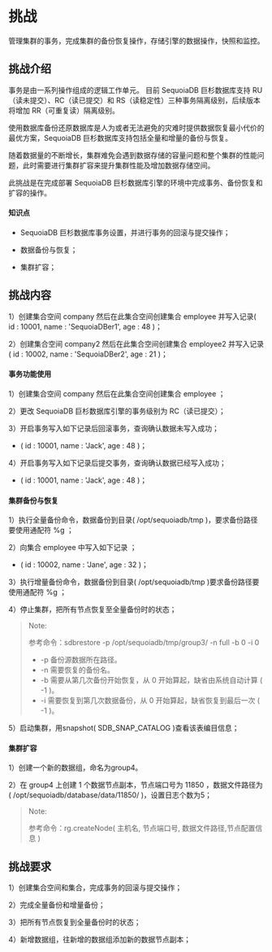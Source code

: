 # 挑战

管理集群的事务，完成集群的备份恢复操作，存储引擎的数据操作，快照和监控。

## 挑战介绍

事务是由一系列操作组成的逻辑工作单元。 目前 SequoiaDB 巨杉数据库支持 RU（读未提交）、RC（读已提交）和 RS（读稳定性）三种事务隔离级别，后续版本将增加 RR（可重复读）隔离级别。

使用数据库备份还原数据库是人为或者无法避免的灾难时提供数据恢复最小代价的最优方案，SequoiaDB 巨杉数据库支持包括全量和增量的备份与恢复。

随着数据量的不断增长，集群难免会遇到数据存储的容量问题和整个集群的性能问题，此时需要进行集群扩容来提升集群性能及增加数据存储空间。

此挑战是在完成部署 SequoiaDB 巨杉数据库引擎的环境中完成事务、备份恢复和扩容的操作。

#### 知识点

- SequoiaDB 巨杉数据库事务设置，并进行事务的回滚与提交操作；

- 数据备份与恢复；

- 集群扩容；


## 挑战内容

1）创建集合空间 company 然后在此集合空间创建集合 employee 并写入记录( id : 10001, name : 'SequoiaDBer1', age : 48 )；

2）创建集合空间 company2 然后在此集合空间创建集合 employee2 并写入记录( id : 10002, name : 'SequoiaDBer2', age : 21 )；

#### 事务功能使用

1）创建集合空间 company 然后在此集合空间创建集合 employee ；

2）更改 SequoiaDB 巨杉数据库引擎的事务级别为 RC（读已提交）；

3）开启事务写入如下记录后回滚事务，查询确认数据未写入成功；

- ( id : 10001, name : 'Jack', age : 48 )；

4）开启事务写入如下记录后提交事务，查询确认数据已经写入成功；

- ( id : 10001, name : 'Jack', age : 48 )；

#### 集群备份与恢复

1）执行全量备份命令，数据备份到目录( /opt/sequoiadb/tmp )，要求备份路径要使用通配符 %g ；

2）向集合 employee 中写入如下记录 ；

- ( id : 10002, name : 'Jane', age : 32 )；

3）执行增量备份命令，数据备份到目录( /opt/sequoiadb/tmp )要求备份路径要使用通配符 %g ；

4）停止集群，把所有节点恢复至全量备份时的状态；

>Note:
>
>参考命令：sdbrestore -p /opt/sequoiadb/tmp/group3/ -n full -b 0 -i 0
>
> - -p 备份源数据所在路径。
> - -n 需要恢复的备份名。
> - -b 需要从第几次备份开始恢复，从 0 开始算起，缺省由系统自动计算 ( -1 )。
> - -i 需要恢复到第几次数据备份，从 0 开始算起，缺省恢复到最后一次 ( -1 )。

5）启动集群，用snapshot( SDB_SNAP_CATALOG )查看该表编目信息；


#### 集群扩容

1）创建一个新的数据组，命名为group4。

2）在 group4 上创建 1 个数据节点副本，节点端口号为 11850 ，数据文件路径为( /opt/sequoiadb/database/data/11850/ )，设置日志个数为5；
>Note:
>
>参考命令：rg.createNode( 主机名, 节点端口号, 数据文件路径,节点配置信息 )

## 挑战要求

1）创建集合空间和集合，完成事务的回滚与提交操作；

2）完成全量备份和增量备份；

3）把所有节点恢复到全量备份时的状态；

4）新增数据组，往新增的数据组添加新的数据节点副本；



<!--
挑战1

一、
db.createCS("company");

db.company.createCL("employee");



db.updateConf ( { transisolation : 1 } , { Global : true } ) ;

db.transBegin();
db.company.employee.insert({id : 10001, name : 'SequoiaDBer1', age : 48});
db.transRollback();

db.transBegin();
db.company.employee.insert({id : 10001, name : 'SequoiaDBer1', age : 48});
db.transCommit();


二、
db.backup ( { Name : "fullback", Path : "/opt/sequoiadb/tmp/%g", Overwrite : true, Description : "full backup" } ) ; 


四、
db.backup ( { Name : "fullback", Path : "/opt/sequoiadb/tmp/%g", EnsureInc : true } ) ;

五、
sdbstop -t all 

sdbrestore -p /opt/sequoiadb/tmp/SYSCatalogGroup/ -n fullback -b 0 -i 0
sdbrestore -p /opt/sequoiadb/tmp/group1/ -n fullback -b 0 -i 0
sdbrestore -p /opt/sequoiadb/tmp/group2/ -n fullback -b 0 -i 0
sdbrestore -p /opt/sequoiadb/tmp/group3/ -n fullback -b 0 -i 0

六、
sdbstart -t all 


挑战2

db.createRG ( "group4" ) ;

db.getRG ( "group4" ).createNode ( "yourhostname", 11850, "/opt/sequoiadb/database/data/11850/" ) ; 



-->





